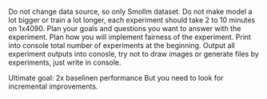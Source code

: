 Do not change data source, so only Smollm dataset.
Do not make model a lot bigger or train a lot longer, each experiment should take 2 to 10 minutes on 1x4090.
Plan your goals and questions you want to answer with the experiment.
Plan how you will implement fairness of the experiment.
Print into console total number of experiments at the beginning.
Output all experiment outputs into conosle, try not to draw images or generate files by experiments, just write in console.

Ultimate goal:
2x baselinen performance
But you need to look for incremental improvements.